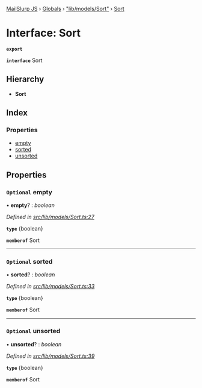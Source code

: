 [MailSlurp JS](../README.md) › [Globals](../globals.md) › ["lib/models/Sort"](../modules/_lib_models_sort_.md) › [Sort](_lib_models_sort_.sort.md)

# Interface: Sort

**`export`** 

**`interface`** Sort

## Hierarchy

* **Sort**

## Index

### Properties

* [empty](_lib_models_sort_.sort.md#optional-empty)
* [sorted](_lib_models_sort_.sort.md#optional-sorted)
* [unsorted](_lib_models_sort_.sort.md#optional-unsorted)

## Properties

### `Optional` empty

• **empty**? : *boolean*

*Defined in [src/lib/models/Sort.ts:27](https://github.com/mailslurp/mailslurp-client-ts-js/blob/fc9510a/src/lib/models/Sort.ts#L27)*

**`type`** {boolean}

**`memberof`** Sort

___

### `Optional` sorted

• **sorted**? : *boolean*

*Defined in [src/lib/models/Sort.ts:33](https://github.com/mailslurp/mailslurp-client-ts-js/blob/fc9510a/src/lib/models/Sort.ts#L33)*

**`type`** {boolean}

**`memberof`** Sort

___

### `Optional` unsorted

• **unsorted**? : *boolean*

*Defined in [src/lib/models/Sort.ts:39](https://github.com/mailslurp/mailslurp-client-ts-js/blob/fc9510a/src/lib/models/Sort.ts#L39)*

**`type`** {boolean}

**`memberof`** Sort
